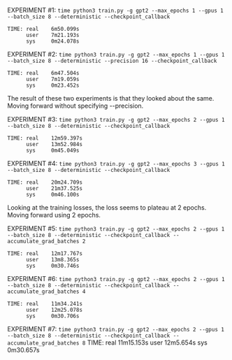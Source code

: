 EXPERIMENT #1: `time python3 train.py -g gpt2 --max_epochs 1 --gpus 1 --batch_size 8 --deterministic --checkpoint_callback`

    TIME: real    6m50.099s
          user    7m21.193s
          sys     0m24.078s


EXPERIMENT #2: `time python3 train.py -g gpt2 --max_epochs 1 --gpus 1 --batch_size 8 --deterministic --precision 16 --checkpoint_callback`

    TIME: real    6m47.504s
          user    7m19.059s
          sys     0m23.452s

The result of these two experiments is that they looked about the same. Moving forward without specifying --precision.

EXPERIMENT #3: `time python3 train.py -g gpt2 --max_epochs 2 --gpus 1 --batch_size 8 --deterministic --checkpoint_callback`

    TIME: real    12m59.397s
          user    13m52.984s
          sys     0m45.049s

EXPERIMENT #4: `time python3 train.py -g gpt2 --max_epochs 3 --gpus 1 --batch_size 8 --deterministic --checkpoint_callback`

    TIME: real    20m24.709s
          user    21m37.525s
          sys     0m46.100s

Looking at the training losses, the loss seems to plateau at 2 epochs. Moving forward using 2 epochs.

EXPERIMENT #5: `time python3 train.py -g gpt2 --max_epochs 2 --gpus 1 --batch_size 8 --deterministic --checkpoint_callback --accumulate_grad_batches 2`

    TIME: real    12m17.767s
          user    13m8.365s
          sys     0m30.746s

EXPERIMENT #6: `time python3 train.py -g gpt2 --max_epochs 2 --gpus 1 --batch_size 8 --deterministic --checkpoint_callback --accumulate_grad_batches 4`

    TIME: real    11m34.241s
          user    12m25.078s
          sys     0m30.706s

EXPERIMENT #7: `time python3 train.py -g gpt2 --max_epochs 2 --gpus 1 --batch_size 8 --deterministic --checkpoint_callback --accumulate_grad_batches 8`
    TIME: real    11m15.153s
	  user    12m5.654s
	  sys     0m30.657s
